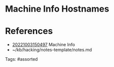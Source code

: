 # Machine Info Hostnames

# References
- [20221003150497](/zet/20221003150497/) Machine Info
- ~/kb/hacking/notes-template/notes.md

Tags:
    #assorted

